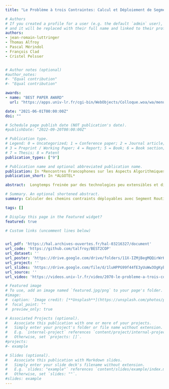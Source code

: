 ```yaml
---
title: "Le Problème à trois Contraintes: Calcul et Déploiement de Segments de Routage"

# Authors
# If you created a profile for a user (e.g. the default `admin` user), write the username (folder name) here 
# and it will be replaced with their full name and linked to their profile.
authors:
- jean-romain-luttringer
- Thomas Alfroy
- Pascal Mérindol
- François Clad
- Cristel Pelsser


# Author notes (optional)
#author_notes:
#- "Equal contribution"
#- "Equal contribution"

awards:
- name: "BEST PAPER AWARD"
  url: "https://apps.univ-lr.fr/cgi-bin/WebObjects/Colloque.woa/wa/menu?code=2721&idMenu=10987&lang=fr"

date: "2021-06-01T00:00:00Z"
doi: ""

# Schedule page publish date (NOT publication's date).
#publishDate: "2022-09-20T00:00:00Z"

# Publication type.
# Legend: 0 = Uncategorized; 1 = Conference paper; 2 = Journal article;
# 3 = Preprint / Working Paper; 4 = Report; 5 = Book; 6 = Book section;
# 7 = Thesis; 8 = Patent
publication_types: ["9"]

# Publication name and optional abbreviated publication name.
publication: In *Rencontres Francophones sur les Aspects Algorithmiques des Télécommunications*
publication_short: In *ALGOTEL*

abstract:  Longtemps freinée par des technologies peu extensibles et difficilesà automatiser, l'ingénierie de trafic retrouve peù a peu de son allant. D'une part, les services de communicationémergents, comme le cloud gaming et l'industrie 4.0, nécessitent des chemins spécifiques offrant des garanties strictes. D'autre part, Segment Routing (SR), une technologie de routage par la source plus extensible que le plan de contrôle MPLS, offre aux opérateurs la possibilité de déployer des chemins contraintsà grandeéchelle. Ces chemins peuvent par exemple respecter une contrainte de latence maximum tout en minimisant le "coût interne" pour l'opérateur (coût IGP). En effet, ce type de chemins est requis pour les applications nécessitant un haut niveau d'interactivité sans négliger la bande passante. Cependant, calculer de telles routes multi-contraintes est un problème NP-Difficile bien connu ; DCLC. Bien que de nombreuses solutions existent, elles ne sont pas adaptéesà Segment Routing qui ajoute une contrainte opérationnelle aux deux contraintes de qualité de service. De plus, ces propositions n'offrent généralement pas de garanties fortes en terme de temps d'exécution. Dans ce travail, afin de proposer une solution exacte mais pratique et efficace, nous tirons parti des avantages et inconvénients de SR ainsi que des limites inhérentes aux réseaux d'opérateurs. Notre algorithme, BEST2COP, conçu pour etre massivement parallélisable, résout efficacement DCLC même lorsque la double valuation du graphe est aléatoire. Que ce soit sur des graphes aux structures réelles ou aléatoires, BEST2COP résout DCLC en largement moins d'une seconde sur des domaines SR de plus de mille noeuds.

# Summary. An optional shortened abstract.
summary: Calculer des chemins contraints déployables avec Segment Routing pour des réseaux de plus de 1000 noeuds.

tags: []

# Display this page in the Featured widget?
featured: true

# Custom links (uncomment lines below)


url_pdf: 'https://hal.archives-ouvertes.fr/hal-03216327/document'
url_code: 'https://github.com/talfroy/BEST2COP'
url_dataset: ''
url_poster: 'https://drive.google.com/drive/folders/11X-IZMjBegMQQirWrKHDy6zm38fnZ7an'
url_project: ''
url_slides: 'https://drive.google.com/file/d/1luHPPG99f44fE3yUuWw3OgKybpBpGf0L/view?usp=sharing'
url_source: ''
url_video: 'https://videos.univ-lr.fr/video/2070-le-probleme-a-trois-contraintes-calcul-et-deploiement-de-segments-de-routage/'

# Featured image
# To use, add an image named `featured.jpg/png` to your page's folder. 
#image:
#  caption: 'Image credit: [**Unsplash**](https://unsplash.com/photos/pLCdAaMFLTE)'
#  focal_point: ""
#  preview_only: true

# Associated Projects (optional).
#   Associate this publication with one or more of your projects.
#   Simply enter your project's folder or file name without extension.
#   E.g. `internal-project` references `content/project/internal-project/index.md`.
#   Otherwise, set `projects: []`.
#projects:
#- example

# Slides (optional).
#   Associate this publication with Markdown slides.
#   Simply enter your slide deck's filename without extension.
#   E.g. `slides: "example"` references `content/slides/example/index.md`.
#   Otherwise, set `slides: ""`.
#slides: example
---
```


